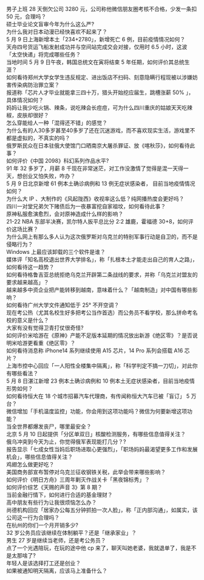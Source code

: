 男子上班 28 天倒欠公司 3280 元，公司称他微信朋友圈考核不合格，少发一条扣 50 元，合理吗？  
硕士毕业论文盲审今年为什么这么严?  
为什么我对日本动漫已经快喜欢不起来了？  
5 月 9 日上海新增本土「234+2780」，新增死亡 6 例，目前疫情情况如何？  
天舟四号货运飞船发射成功并与空间站完成交会对接，仅用时 6.5 小时，这波「太空快递」将完成哪些任务？  
当地时间 5 月 9 日午夜，韩国总统文在寅将结束 5 年任期，如何评价其总统生涯？  
如何看待郑州大学女学生违反规定、进出饭店不扫码、刻意隐瞒行程现被以涉嫌妨害传染病防治罪立案？  
报道称「芯片人才毕业就能拿三四十万，猎头开始挖应届生，跳槽涨薪 50% 」，具体情况如何？  
妈妈让我少吃火锅、辣条，说吃辣会长痘痘，可为什么四川重庆的姑娘天天吃辣椒，皮肤却很好？  
怎么穿能给人一种「混得还不错」的感觉？  
为什么有的人30多岁甚至40多岁了还在沉迷游戏，而不喜欢现实生活，游戏里不都是虚拟的，不真实的吗？  
俄罗斯民众在日本驻俄大使馆门口晒南京大屠杀罪证、放《喀秋莎》，如何看待此事？  
如何评价《中国 2098》科幻系列作品水平?  
91 年 32 多岁了，月薪 8 千现在非常迷茫，对工作没激情了觉得是混一天得一天，想创业又怕失败，咋办？  
5 月 9 日北京新增 61 例本土确诊病例和 13 例无症状感染者， 目前当地疫情情况如何？  
为什么大 IP 、大制作的《风起陇西》收视率这么低？纯网播热度会更好吗？  
四川一对堂兄弟欠下赌债后为一夜暴富挖自家祖坟，如何看待此事？  
原神私服愈演愈烈，会对原神造成什么样的影响？  
21-22 NBA 东部半决赛，凯尔特人扳平总比分 2:2 雄鹿，霍福德 30+8，如何评价这场比赛？  
为什么网上有那么多人认为这次俄罗斯对乌克兰的特别军事行动是自卫的，而不是侵略行为？  
Windows 上最应该卸载的三个软件是谁？  
媒体评「知名高校退出世界大学排名」，称「扎根本土才能走出自己的育人之路」，如何看待这一趋势？  
如何看待格鲁吉亚总统拒绝乌克兰开辟第二条战线的要求，并称「乌克兰对盟友的要求越来越高」？  
越来越多中资企业把产能转移到越南，意味着什么？「越南制造」对中国有哪些影响？  
如何看待广州大学文件通知低于 25° 不开空调？  
现在考公热（尤其名校生好多把考公当作首选）而公务员不看学校，那么拼命考名校的意义是什么？  
大家有没有觉得卫青打仗很奇怪?  
如何评价米哈游在《原神》产能不足版本延期的情况放出新游《绝区零》？是否说明米哈游更看重《绝区零》？  
如何看待消息称 iPhone14 系列继续使用 A15 芯片，14 Pro 系列会搭载 A16 芯片？  
上海市控中心回应「一人阳性全楼集中隔离」，称「科学判定不搞一刀切」，对此你有哪些看法？  
5 月 8 日湛江新增 23 例本土确诊病例和 10 例本土无症状感染者，目前当地疫情形势如何？  
如何看待恒大在 18 个城市招募汽车代理商，有传闻称恒大汽车已被「盲订」 5 万台？  
微信增加「手机温度监控」功能，你会用到这项功能吗？微信为何要新增这项功能？  
当全世界都爆发丧尸，哪里最安全？  
北京 5 月 10 日起提供「分区单双日」核酸检测服务，有哪些信息值得关注？  
俄乌冲突到今天为止，你觉得俄军表现能打几分？?  
报告显示「七成女性当妈后职场进取心更强烈」，「职场妈妈最渴望更多工作和发展机会」，哪些信息值得关注？  
鸡翅怎么做更好吃？  
美国商务部宣布暂停对乌克兰征收钢铁关税，此举会带来哪些影响？  
如何评价《明日方舟》三周年剿灭作战关卡「黑夜锦标秀」？  
如何评价综艺《天赐的声音 3》第 8 期？  
当前金融行情下，如何进行合适的基金理财？  
高中朋友有些行为让我很烦恼怎么办？  
尚德机构回应「居家办公每五分钟抓拍一次人脸」，称「正内部沟通」，如属实，该公司这一行为合理吗？  
在杭州的你们一个月开销多少?  
32 岁公务员应该继续在体制躺平？还是「继承家业」？  
男生 27 岁是继续当老师，还是考公务员？  
点了一个光遇陪玩，在玩的途中他 cp 来了，聊天叫她老婆，我就退单了，我是不是太那啥了?  
年轻人是该选择打工还是创业？  
如果被通知明天隔离，应该马上准备什么？  
